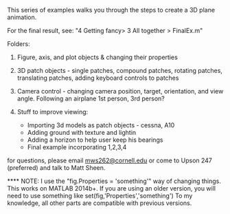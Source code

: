 This series of examples walks you through the steps to create a 3D plane animation.

For the final result, see: "4 Getting fancy> 3 All together > FinalEx.m"

Folders:
1. Figure, axis, and plot objects & changing their properties

2. 3D patch objects - single patches, compound patches, rotating patches, translating patches, adding keyboard controls to patches

3. Camera control - changing camera position, target, orientation, and view angle. Following an airplane 1st person, 3rd person?

4. Stuff to improve viewing:
	- Importing 3d models as patch objects - cessna, A10
	- Adding ground with texture and lightin
	- Adding a horizon to help user keep his bearings
	- Final example incorporating 1,2,3,4

for questions, please email mws262@cornell.edu or come to Upson 247 (preferred) and talk to Matt Sheen.


**** NOTE: I use the "fig.Properties = 'something'" way of changing things. This works on MATLAB 2014b+. If you are using an older version, you will need to use something like set(fig,'Properties','something')
To my knowledge, all other parts are compatible with previous versions.